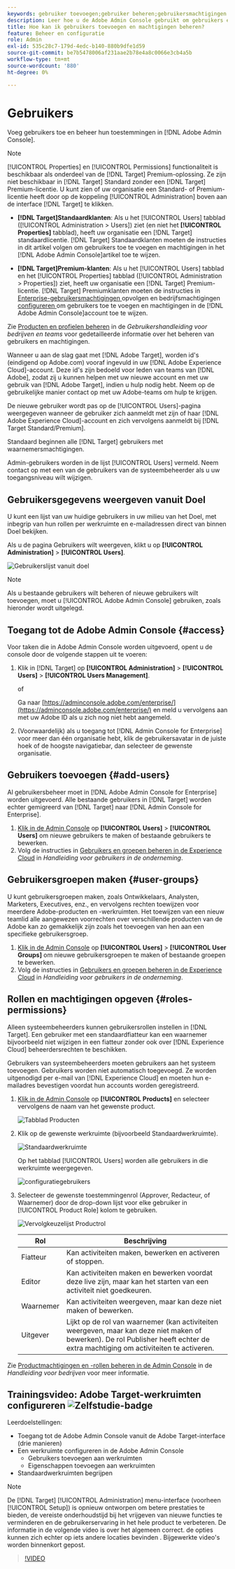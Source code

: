 ```yaml
---
keywords: gebruiker toevoegen;gebruiker beheren;gebruikersmachtigingen
description: Leer hoe u de Adobe Admin Console gebruikt om gebruikers en hun machtigingen en rechten in Adobe Target te beheren.
title: Hoe kan ik gebruikers toevoegen en machtigingen beheren?
feature: Beheer en configuratie
role: Admin
exl-id: 535c28c7-179d-4edc-b140-880b9dfe1d59
source-git-commit: be7b5478006af231aae2b78e4a8c0066e3cb4a5b
workflow-type: tm+mt
source-wordcount: '880'
ht-degree: 0%

---
```


# Gebruikers

Voeg gebruikers toe en beheer hun toestemmingen in [!DNL Adobe Admin Console].

>[!NOTE]
>
>[!UICONTROL Properties] en  [!UICONTROL Permissions] functionaliteit is beschikbaar als onderdeel van de  [!DNL Target] Premium-oplossing. Ze zijn niet beschikbaar in [!DNL Target] Standard zonder een [!DNL Target] Premium-licentie.
>U kunt zien of uw organisatie een Standard- of Premium-licentie heeft door op de koppeling [!UICONTROL Administration] boven aan de interface [!DNL Target] te klikken.
>
>* **[!DNL Target]Standaardklanten**: Als u het  [!UICONTROL Users] tabblad ([!UICONTROL Administration > Users]) ziet (en niet het  **[!UICONTROL Properties]** tabblad), heeft uw organisatie een  [!DNL Target] standaardlicentie. [!DNL Target] Standaardklanten moeten de instructies in dit artikel volgen om gebruikers toe te voegen en machtigingen in het  [!DNL Adobe Admin Console]artikel toe te wijzen.
   >
   >
* **[!DNL Target]Premium-klanten**: Als u het  [!UICONTROL Users] tabblad en het  [!UICONTROL Properties] tabblad ([!UICONTROL Administration > Properties]) ziet, heeft uw organisatie een  [!DNL Target] Premium-licentie. [!DNL Target] Premiumklanten moeten de instructies in  [Enterprise-gebruikersmachtigingen ](/help/administrating-target/c-user-management/property-channel/property-channel.md) opvolgen en bedrijfsmachtigingen  [configureren ](/help/administrating-target/c-user-management/property-channel/properties-overview.md) om gebruikers toe te voegen en machtigingen in de  [!DNL Adobe Admin Console]account toe te wijzen.
>
>
Zie [Producten en profielen beheren](https://helpx.adobe.com/enterprise/using/manage-products-and-profiles.html) in de *Gebruikershandleiding voor bedrijven en teams* voor gedetailleerde informatie over het beheren van gebruikers en machtigingen.

Wanneer u aan de slag gaat met [!DNL Adobe Target], worden id&#39;s (eindigend op Adobe.com) vooraf ingevuld in uw [!DNL Adobe Experience Cloud]-account. Deze id&#39;s zijn bedoeld voor leden van teams van [!DNL Adobe], zodat zij u kunnen helpen met uw nieuwe account en met uw gebruik van [!DNL Adobe Target], indien u hulp nodig hebt. Neem op de gebruikelijke manier contact op met uw Adobe-teams om hulp te krijgen.

De nieuwe gebruiker wordt pas op de [!UICONTROL Users]-pagina weergegeven wanneer de gebruiker zich aanmeldt met zijn of haar [!DNL Adobe Experience Cloud]-account en zich vervolgens aanmeldt bij [!DNL Target Standard/Premium].

Standaard beginnen alle [!DNL Target] gebruikers met waarnemersmachtigingen.

Admin-gebruikers worden in de lijst [!UICONTROL Users] vermeld. Neem contact op met een van de gebruikers van de systeembeheerder als u uw toegangsniveau wilt wijzigen.

## Gebruikersgegevens weergeven vanuit Doel

U kunt een lijst van uw huidige gebruikers in uw milieu van het Doel, met inbegrip van hun rollen per werkruimte en e-mailadressen direct van binnen Doel bekijken.

Als u de pagina Gebruikers wilt weergeven, klikt u op **[!UICONTROL Administration]** > **[!UICONTROL Users]**.

![Gebruikerslijst vanuit doel](/help/administrating-target/c-user-management/c-user-management/assets/user-list-target.png)

>[!NOTE]
>
>Als u bestaande gebruikers wilt beheren of nieuwe gebruikers wilt toevoegen, moet u [!UICONTROL Adobe Admin Console] gebruiken, zoals hieronder wordt uitgelegd.

## Toegang tot de Adobe Admin Console {#access}

Voor taken die in Adobe Admin Console worden uitgevoerd, opent u de console door de volgende stappen uit te voeren:

1. Klik in [!DNL Target] op **[!UICONTROL Administration]** > **[!UICONTROL Users]** > **[!UICONTROL Users Management]**.

   of

   Ga naar [https://adminconsole.adobe.com/enterprise/](https://adminconsole.adobe.com/enterprise/) en meld u vervolgens aan met uw Adobe ID als u zich nog niet hebt aangemeld.

1. (Voorwaardelijk) als u toegang tot [!DNL Admin Console for Enterprise] voor meer dan één organisatie hebt, klik de gebruikersavatar in de juiste hoek of de hoogste navigatiebar, dan selecteer de gewenste organisatie.

## Gebruikers toevoegen {#add-users}

Al gebruikersbeheer moet in [!DNL Adobe Admin Console for Enterprise] worden uitgevoerd. Alle bestaande gebruikers in [!DNL Target] worden echter gemigreerd van [!DNL Target] naar [!DNL Admin Console for Enterprise].

1. [Klik in de Admin Console](/help/administrating-target/c-user-management/c-user-management/user-management.md#section_79796E0227D048F59BAE0AB02E544EBE) op  **[!UICONTROL Users]** >  **[!UICONTROL Users]** om nieuwe gebruikers te maken of bestaande gebruikers te bewerken.
1. Volg de instructies in [Gebruikers en groepen beheren in de Experience Cloud](https://helpx.adobe.com/enterprise/help/users.html) in *Handleiding voor gebruikers in de onderneming*.

## Gebruikersgroepen maken {#user-groups}

U kunt gebruikersgroepen maken, zoals Ontwikkelaars, Analysten, Marketers, Executives, enz., en vervolgens rechten toewijzen voor meerdere Adobe-producten en -werkruimten. Het toewijzen van een nieuw teamlid alle aangewezen voorrechten over verschillende producten van de Adobe kan zo gemakkelijk zijn zoals het toevoegen van hen aan een specifieke gebruikersgroep.

1. [Klik in de Admin Console](/help/administrating-target/c-user-management/c-user-management/user-management.md#section_79796E0227D048F59BAE0AB02E544EBE) op  **[!UICONTROL Users]** >  **[!UICONTROL User Groups]** om nieuwe gebruikersgroepen te maken of bestaande groepen te bewerken.
1. Volg de instructies in [Gebruikers en groepen beheren in de Experience Cloud](https://helpx.adobe.com/enterprise/help/users.html) in *Handleiding voor gebruikers in de onderneming*.

## Rollen en machtigingen opgeven {#roles-permissions}

Alleen systeembeheerders kunnen gebruikersrollen instellen in [!DNL Target]. Een gebruiker met een standaardfiatteur kan een waarnemer bijvoorbeeld niet wijzigen in een fiatteur zonder ook over [!DNL Experience Cloud] beheerdersrechten te beschikken.

Gebruikers van systeembeheerders moeten gebruikers aan het systeem toevoegen. Gebruikers worden niet automatisch toegevoegd. Ze worden uitgenodigd per e-mail van [!DNL Experience Cloud] en moeten hun e-mailadres bevestigen voordat hun accounts worden geregistreerd.

1. [Klik in de Admin Console](/help/administrating-target/c-user-management/c-user-management/user-management.md#section_79796E0227D048F59BAE0AB02E544EBE) op  **[!UICONTROL Products]** en selecteer vervolgens de naam van het gewenste product.

   ![Tabblad Producten](/help/administrating-target/c-user-management/c-user-management/assets/workspace-publisher.png)

1. Klik op de gewenste werkruimte (bijvoorbeeld Standaardwerkruimte).

   ![Standaardwerkruimte](/help/administrating-target/c-user-management/c-user-management/assets/default-workspace-new.png)

   Op het tabblad [!UICONTROL Users] worden alle gebruikers in die werkruimte weergegeven.

   ![configuratiegebruikers](/help/administrating-target/c-user-management/c-user-management/assets/configuration_users-new-publisher.png)

1. Selecteer de gewenste toestemmingenrol (Approver, Redacteur, of Waarnemer) door de drop-down lijst voor elke gebruiker in [!UICONTROL Product Role] kolom te gebruiken.

   ![Vervolgkeuzelijst Productrol](/help/administrating-target/c-user-management/c-user-management/assets/product-role-new.png)

   | Rol | Beschrijving |
   |--- |--- |
   | Fiatteur | Kan activiteiten maken, bewerken en activeren of stoppen. |
   | Editor | Kan activiteiten maken en bewerken voordat deze live zijn, maar kan het starten van een activiteit niet goedkeuren. |
   | Waarnemer | Kan activiteiten weergeven, maar kan deze niet maken of bewerken. |
   | Uitgever | Lijkt op de rol van waarnemer (kan activiteiten weergeven, maar kan deze niet maken of bewerken). De rol Publisher heeft echter de extra machtiging om activiteiten te activeren. |

Zie [Productmachtigingen en -rollen beheren in de Admin Console](https://helpx.adobe.com/enterprise/help/manage-permissions-and-roles.html) in de *Handleiding voor bedrijven* voor meer informatie.

## Trainingsvideo: Adobe Target-werkruimten configureren ![Zelfstudie-badge](/help/assets/tutorial.png)

Leerdoelstellingen:

* Toegang tot de Adobe Admin Console vanuit de Adobe Target-interface (drie manieren)
* Een werkruimte configureren in de Adobe Admin Console
   * Gebruikers toevoegen aan werkruimten
   * Eigenschappen toevoegen aan werkruimten
* Standaardwerkruimten begrijpen

>[!NOTE]
>
>De [!DNL Target] [!UICONTROL Administration] menu-interface (voorheen [!UICONTROL Setup]) is opnieuw ontworpen om betere prestaties te bieden, de vereiste onderhoudstijd bij het vrijgeven van nieuwe functies te verminderen en de gebruikerservaring in het hele product te verbeteren. De informatie in de volgende video is over het algemeen correct. de opties kunnen zich echter op iets andere locaties bevinden . Bijgewerkte video&#39;s worden binnenkort gepost.

>[!VIDEO](https://video.tv.adobe.com/v/19463/)
